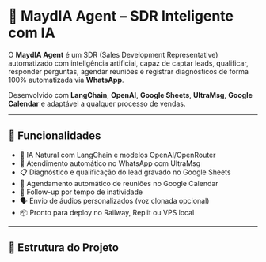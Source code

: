# 🤖 MaydIA Agent – SDR Inteligente com IA

O **MaydIA Agent** é um SDR (Sales Development Representative) automatizado com inteligência artificial, capaz de captar leads, qualificar, responder perguntas, agendar reuniões e registrar diagnósticos de forma 100% automatizada via **WhatsApp**.

Desenvolvido com **LangChain**, **OpenAI**, **Google Sheets**, **UltraMsg**, **Google Calendar** e adaptável a qualquer processo de vendas.

---

## 🚀 Funcionalidades

- 🧠 IA Natural com LangChain e modelos OpenAI/OpenRouter
- 💬 Atendimento automático no WhatsApp com UltraMsg
- 📋 Diagnóstico e qualificação do lead gravado no Google Sheets
- 📅 Agendamento automático de reuniões no Google Calendar
- 🔄 Follow-up por tempo de inatividade
- 🗣️ Envio de áudios personalizados (voz clonada opcional)
- 📦 Pronto para deploy no Railway, Replit ou VPS local

---

## 📁 Estrutura do Projeto

